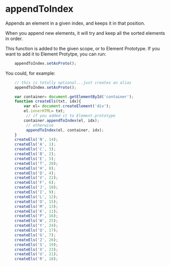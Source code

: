 appendToIndex
=============

Appends an element in a given index, and keeps it in that position.

When you append new elements, it will try and keep all the sorted elements
in order.

This function is added to the given scope, or to Element Prototype.
If you want to add it to Element Protytpe, you can run:

```javascript
    appendToIndex.setAsProto();
```

You could, for example:

```javascript
    // this is totally optional...just creates an alias
    appendToIndex.setAsProto();

    var container= document.getElementById('container');
    function createEls(txt, idx){
    	var el= document.createElement('div');
    	el.innerHTML= txt;
         // if you added it to Element.prototype
    	container.appendToIndex(el, idx);
         // otherwise
         appendToIndex(el, container, idx);
    }
    createEls('N', 14);
    createEls('A', 1);
    createEls('C', 3);
    createEls('B', 2);
    createEls('E', 5);
    createEls('T', 20);
    createEls('H', 8);
    createEls('D', 4);
    createEls('V', 22);
    createEls('F', 6);
    createEls('J', 10);
    createEls('I', 9);
    createEls('L', 12);
    createEls('O', 15);
    createEls('M', 13);
    createEls('K', 11);
    createEls('P', 16);
    createEls('W', 25);
    createEls('Y', 24);
    createEls('Q', 17);
    createEls('G', 7);
    createEls('Z', 26);
    createEls('S', 19);
    createEls('X', 23);
    createEls('U', 21);
    createEls('R', 18);
```
